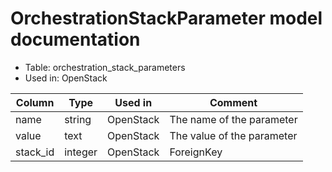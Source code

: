 ---
---
# OrchestrationStackParameter model documentation

* Table: orchestration_stack_parameters
* Used in: OpenStack

| Column    | Type      | Used in           | Comment |
| --------- | --------- | ----------------- | ------- |
| name      | string    | OpenStack         | The name of the parameter |
| value     | text      | OpenStack         | The value of the parameter |
| stack_id  | integer   | OpenStack         | ForeignKey |
